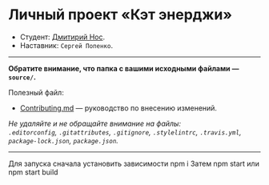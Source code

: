 # Личный проект «Кэт энерджи»

* Студент: [Дмитирий Нос](https://up.htmlacademy.ru/adaptive/23/user/1618231).
* Наставник: `Сергей Попенко`.

---

**Обратите внимание, что папка с вашими исходными файлами — `source/`.**

Полезный файл:

- [Contributing.md](Contributing.md) — руководство по внесению изменений.

_Не удаляйте и не обращайте внимание на файлы:_<br>
_`.editorconfig`, `.gitattributes`, `.gitignore`, `.stylelintrc`, `.travis.yml`, `package-lock.json`, `package.json`._

---

Для запуска сначала установить зависимости npm i
Затем npm start или npm start build

